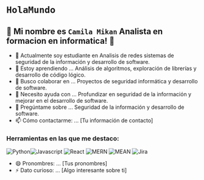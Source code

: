 # `HolaMundo`
## 👋 Mi nombre es `Camila Mikan` Analista en formacion en informatica! 👋

- 🔭 Actualmente soy estudiante en Analisis de redes sistemas de seguridad de la información y desarrollo de software.
- 🌱 Estoy aprendiendo ... Análisis de algoritmos, exploración de librerías y desarrollo de código lógico.
- 👯 Busco colaborar en ... Proyectos de seguridad informática y desarrollo de software.
- 🤔 Necesito ayuda con ... Profundizar en seguridad de la información y mejorar en el desarrollo de software.
- 💬 Pregúntame sobre ... Seguridad de la información y desarrollo de software.
- 📫 Cómo contactarme: ... [Tu información de contacto]
### Herramientas en las que me destaco:

![Python](https://img.shields.io/badge/Lenguajes-Python-DataScience)![Javascript](https://img.shields.io/badge/Lenguajes-Javascript-yellow)
![React](https://img.shields.io/badge/Framework-React-blue)
![MERN](https://img.shields.io/badge/Framework-MERN-red)
![MEAN](https://img.shields.io/badge/Framework-MEAN-purple)
![Jira](https://img.shields.io/badge/Agile-Jira-green)

- 😄 Pronombres: ... [Tus pronombres]
- ⚡ Dato curioso: ... [Algo interesante sobre ti]
<!--
**StephenDrews/StephenDrews** is a ✨ _special_ ✨ repository because its `README.md` (this file) appears on your GitHub profile.

Here are some ideas to get you started:

- 🔭 I’m currently working on ...
- 🌱 I’m currently learning ...
- 👯 I’m looking to collaborate on ...
- 🤔 I’m looking for help with ...
- 💬 Ask me about ...
- 📫 How to reach me: ...
- 😄 Pronouns: ...
- ⚡ Fun fact: ...
-->
